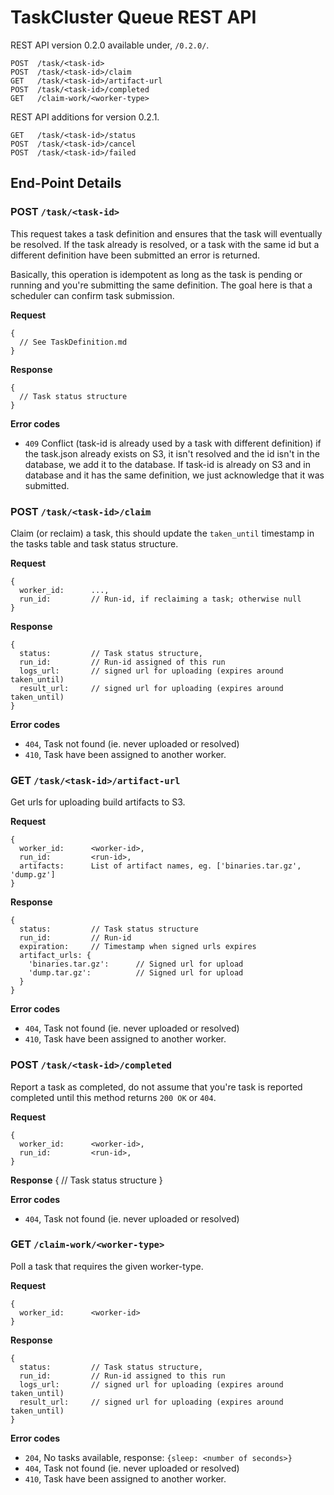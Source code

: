 TaskCluster Queue REST API
==========================

REST API version 0.2.0 available under, `/0.2.0/`.

    POST  /task/<task-id>
    POST  /task/<task-id>/claim
    GET   /task/<task-id>/artifact-url
    POST  /task/<task-id>/completed
    GET   /claim-work/<worker-type>


REST API additions for version 0.2.1.

    GET   /task/<task-id>/status
    POST  /task/<task-id>/cancel
    POST  /task/<task-id>/failed


End-Point Details
-----------------

### POST `/task/<task-id>`

This request takes a task definition and ensures that the task will eventually
be resolved. If the task already is resolved, or a task with the same id but a
different definition have been submitted an error is returned.

Basically, this operation is idempotent as long as the task is pending or
running and you're submitting the same definition. The goal here is that a
scheduler can confirm task submission.

**Request**

    {
      // See TaskDefinition.md
    }

**Response**

    {
      // Task status structure
    }

**Error codes**
  * `409` Conflict (task-id is already used by a task with different definition)
    if the task.json already exists on S3, it isn't resolved and the id isn't
    in the database, we add it to the database. If task-id is already on S3 and
    in database and it has the same definition, we just acknowledge that it was
    submitted.


### POST `/task/<task-id>/claim`
Claim (or reclaim) a task, this should update the `taken_until` timestamp in the
tasks table and task status structure.

**Request**

    {
      worker_id:      ...,
      run_id:         // Run-id, if reclaiming a task; otherwise null
    }

**Response**

    {
      status:         // Task status structure,
      run_id:         // Run-id assigned of this run
      logs_url:       // signed url for uploading (expires around taken_until)
      result_url:     // signed url for uploading (expires around taken_until)
    }

**Error codes**
  * `404`, Task not found (ie. never uploaded or resolved)
  * `410`, Task have been assigned to another worker.


### GET  `/task/<task-id>/artifact-url`
Get urls for uploading build artifacts to S3.

**Request**

    {
      worker_id:      <worker-id>,
      run_id:         <run-id>,
      artifacts:      List of artifact names, eg. ['binaries.tar.gz', 'dump.gz']
    }

**Response**

    {
      status:         // Task status structure
      run_id:         // Run-id
      expiration:     // Timestamp when signed urls expires
      artifact_urls: {
        'binaries.tar.gz':      // Signed url for upload
        'dump.tar.gz':          // Signed url for upload
      }
    }

**Error codes**
  * `404`, Task not found (ie. never uploaded or resolved)
  * `410`, Task have been assigned to another worker.


### POST `/task/<task-id>/completed`
Report a task as completed, do not assume that you're task is reported completed
until this method returns `200 OK` or `404`.

**Request**

    {
      worker_id:      <worker-id>,
      run_id:         <run-id>,
    }

**Response**
    {
      // Task status structure
    }

**Error codes**
  * `404`, Task not found (ie. never uploaded or resolved)


### GET  `/claim-work/<worker-type>`
Poll a task that requires the given worker-type.

**Request**

    {
      worker_id:      <worker-id>
    }

**Response**

    {
      status:         // Task status structure,
      run_id:         // Run-id assigned to this run
      logs_url:       // signed url for uploading (expires around taken_until)
      result_url:     // signed url for uploading (expires around taken_until)
    }

**Error codes**
  * `204`, No tasks available, response: `{sleep: <number of seconds>}`
  * `404`, Task not found (ie. never uploaded or resolved)
  * `410`, Task have been assigned to another worker.